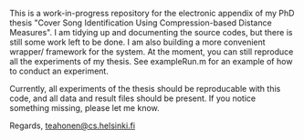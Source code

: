 This is a work-in-progress repository for the electronic appendix of my PhD thesis "Cover Song Identification Using Compression-based Distance Measures". I am tidying up and documenting the source codes, but there is still some work left to be done. I am also building a more convenient wrapper/ framework for the system. At the moment, you can still reproduce all the experiments of my thesis. See exampleRun.m for an example of how to conduct an experiment.

Currently, all experiments of the thesis should be reproducable with this code, and all data and result files should be present. If you notice something missing, please let me know.

Regards,
teahonen@cs.helsinki.fi

